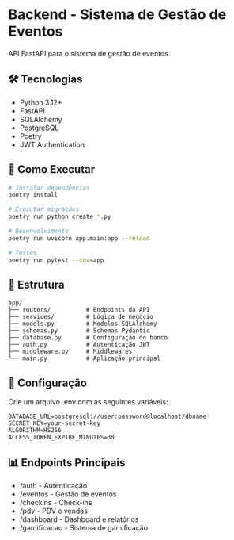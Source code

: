 # Backend - Sistema de Gestão de Eventos

API FastAPI para o sistema de gestão de eventos.

## 🛠️ Tecnologias

- Python 3.12+
- FastAPI
- SQLAlchemy
- PostgreSQL
- Poetry
- JWT Authentication

## 🚀 Como Executar

```bash
# Instalar dependências
poetry install

# Executar migrações
poetry run python create_*.py

# Desenvolvimento
poetry run uvicorn app.main:app --reload

# Testes
poetry run pytest --cov=app
```

## 📁 Estrutura

```
app/
├── routers/          # Endpoints da API
├── services/         # Lógica de negócio
├── models.py         # Modelos SQLAlchemy
├── schemas.py        # Schemas Pydantic
├── database.py       # Configuração do banco
├── auth.py           # Autenticação JWT
├── middleware.py     # Middlewares
└── main.py           # Aplicação principal
```

## 🔧 Configuração

Crie um arquivo .env com as seguintes variáveis:

```env
DATABASE_URL=postgresql://user:password@localhost/dbname
SECRET_KEY=your-secret-key
ALGORITHM=HS256
ACCESS_TOKEN_EXPIRE_MINUTES=30
```

## 📊 Endpoints Principais

- /auth - Autenticação
- /eventos - Gestão de eventos
- /checkins - Check-ins
- /pdv - PDV e vendas
- /dashboard - Dashboard e relatórios
- /gamificacao - Sistema de gamificação
